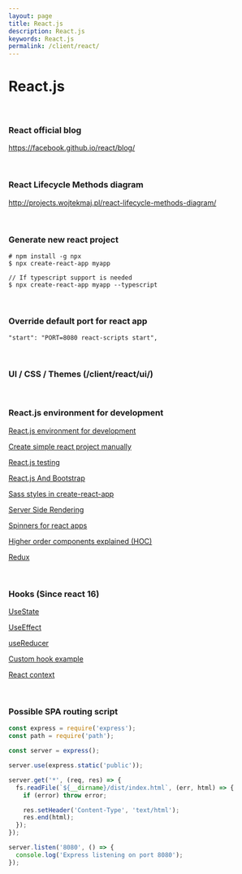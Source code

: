 ```yaml
---
layout: page
title: React.js
description: React.js
keywords: React.js
permalink: /client/react/
---
```


# React.js

<br/>

### React official blog

https://facebook.github.io/react/blog/

<br/>

### React Lifecycle Methods diagram

http://projects.wojtekmaj.pl/react-lifecycle-methods-diagram/

<br/>

### Generate new react project

    # npm install -g npx
    $ npx create-react-app myapp

    // If typescript support is needed
    $ npx create-react-app myapp --typescript

<br/>

### Override default port for react app

```
"start": "PORT=8080 react-scripts start",
```

<br/>

### UI / CSS / Themes (/client/react/ui/)

<br/>

### React.js environment for development

[React.js environment for development](/env/react/)

[Create simple react project manually](/client/react/create-simple-react-project-manually/)

[React.js testing](/client/react/testing/)

[React.js And Bootstrap](https://www.youtube.com/watch?v=DyNADv8RZPs&list=PL_edDyMvX8wUK6BEeFPXdvfEgWl8RJnR_)

[Sass styles in create-react-app](https://www.youtube.com/watch?v=B_zZDa80FVo)

[Server Side Rendering](/client/react/ssr/)

[Spinners for react apps](http://www.davidhu.io/react-spinners/)

[Higher order components explained (HOC)](https://github.com/ZhangMYihua/higher-order-components-explained)

[Redux](/client/react/redux/)

<br/>

### Hooks (Since react 16)

[UseState](https://github.com/ZhangMYihua/use-state-example)

[UseEffect](https://github.com/ZhangMYihua/use-effect-example)

[useReducer](https://github.com/ZhangMYihua/useReducer-example)

[Custom hook example](https://github.com/ZhangMYihua/custom-hook-example)

[React context](https://github.com/ZhangMYihua/react-context-lesson)

<br/>

### Possible SPA routing script

```js
const express = require('express');
const path = require('path');

const server = express();

server.use(express.static('public'));

server.get('*', (req, res) => {
  fs.readFile(`${__dirname}/dist/index.html`, (err, html) => {
    if (error) throw error;

    res.setHeader('Content-Type', 'text/html');
    res.end(html);
  });
});

server.listen('8080', () => {
  console.log('Express listening on port 8080');
});
```

